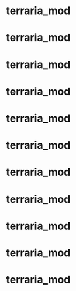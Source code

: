 # terraria_mod
# terraria_mod
# terraria_mod
# terraria_mod
# terraria_mod
# terraria_mod
# terraria_mod
# terraria_mod
# terraria_mod
# terraria_mod
# terraria_mod
